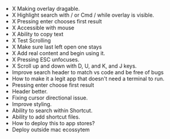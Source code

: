 - X Making overlay dragable. 
- X Highlight search with / or Cmd / while overlay is visible. 
- X  Pressing enter chooses first result
- X Accessible with mouse
- X Ability to copy text
- X Test Scrolling
- X Make sure last left open one stays
- X Add real content and begin using it. 
- X Pressing ESC unfocuses.
- X Scroll up and down with D, U, and K, and J keys. 
- Improve search header to match vs code and be free of bugs
- How to make it a legit app that doesn't need a terminal to run. 
- Pressing enter choose first result 
- Header better. 
- Fixing cursor directional issue. 
- Improve styling. 
- Ability to search within Shortcut. 
- Ability to add shortcut files. 
- How to deploy this to app stores?
- Deploy outside mac ecossytem 